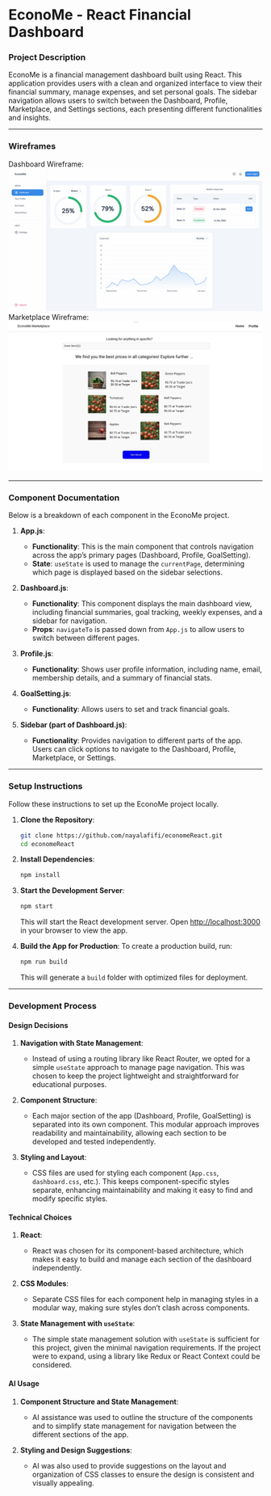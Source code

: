 
# EconoMe - React Financial Dashboard

### Project Description

EconoMe is a financial management dashboard built using React. This application provides users with a clean and organized interface to view their financial summary, manage expenses, and set personal goals. The sidebar navigation allows users to switch between the Dashboard, Profile, Marketplace, and Settings sections, each presenting different functionalities and insights.

---

### Wireframes
Dashboard Wireframe:
![dashboard](public/dashboard.png)
Marketplace Wireframe:
![marketplace](public/marketplace.png)

---

### Component Documentation

Below is a breakdown of each component in the EconoMe project.

1. **App.js**:  
   - **Functionality**: This is the main component that controls navigation across the app’s primary pages (Dashboard, Profile, GoalSetting).
   - **State**: `useState` is used to manage the `currentPage`, determining which page is displayed based on the sidebar selections.
   
2. **Dashboard.js**:
   - **Functionality**: This component displays the main dashboard view, including financial summaries, goal tracking, weekly expenses, and a sidebar for navigation.
   - **Props**: `navigateTo` is passed down from `App.js` to allow users to switch between different pages.
   
3. **Profile.js**:
   - **Functionality**: Shows user profile information, including name, email, membership details, and a summary of financial stats.
   
4. **GoalSetting.js**:
   - **Functionality**: Allows users to set and track financial goals.
   
5. **Sidebar (part of Dashboard.js)**:
   - **Functionality**: Provides navigation to different parts of the app. Users can click options to navigate to the Dashboard, Profile, Marketplace, or Settings.

---

### Setup Instructions

Follow these instructions to set up the EconoMe project locally.

1. **Clone the Repository**:
   ```bash
   git clone https://github.com/nayalafifi/economeReact.git
   cd economeReact
   ```

2. **Install Dependencies**:
   ```bash
   npm install
   ```

3. **Start the Development Server**:
   ```bash
   npm start
   ```
   This will start the React development server. Open [http://localhost:3000](http://localhost:3000) in your browser to view the app.

4. **Build the App for Production**:
   To create a production build, run:
   ```bash
   npm run build
   ```
   This will generate a `build` folder with optimized files for deployment.

---

### Development Process

#### Design Decisions

1. **Navigation with State Management**:
   - Instead of using a routing library like React Router, we opted for a simple `useState` approach to manage page navigation. This was chosen to keep the project lightweight and straightforward for educational purposes.
   
2. **Component Structure**:
   - Each major section of the app (Dashboard, Profile, GoalSetting) is separated into its own component. This modular approach improves readability and maintainability, allowing each section to be developed and tested independently.

3. **Styling and Layout**:
   - CSS files are used for styling each component (`App.css`, `dashboard.css`, etc.). This keeps component-specific styles separate, enhancing maintainability and making it easy to find and modify specific styles.

#### Technical Choices

1. **React**:
   - React was chosen for its component-based architecture, which makes it easy to build and manage each section of the dashboard independently.
   
2. **CSS Modules**:
   - Separate CSS files for each component help in managing styles in a modular way, making sure styles don’t clash across components.

3. **State Management with `useState`**:
   - The simple state management solution with `useState` is sufficient for this project, given the minimal navigation requirements. If the project were to expand, using a library like Redux or React Context could be considered.

#### AI Usage

1. **Component Structure and State Management**:
   - AI assistance was used to outline the structure of the components and to simplify state management for navigation between the different sections of the app. 
   
2. **Styling and Design Suggestions**:
   - AI was also used to provide suggestions on the layout and organization of CSS classes to ensure the design is consistent and visually appealing.

